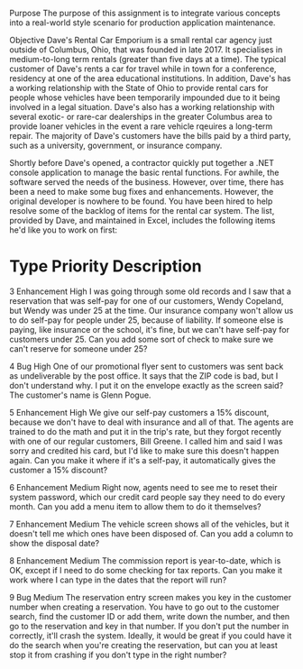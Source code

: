 Purpose
The purpose of this assignment is to integrate various concepts into a real-world style scenario for production application maintenance.

Objective
Dave's Rental Car Emporium is a small rental car agency just outside of Columbus, Ohio, that was founded in late 2017. It specialises in medium-to-long term rentals (greater than five days at a time). The typical customer of Dave's rents a car for travel while in town for a conference, residency at one of the area educational institutions. In addition, Dave's has a working relationship with the State of Ohio to provide rental cars for people whose vehicles have been temporarily impounded due to it being involved in a legal situation. Dave's also has a working relationship with several exotic- or rare-car dealerships in the greater Columbus area to provide loaner vehicles in the event a rare vehicle rqeuires a long-term repair. The majority of Dave's customers have the bills paid by a third party, such as a university, government, or insurance company.

Shortly before Dave's opened, a contractor quickly put together a .NET console application to manage the basic rental functions. For awhile, the software served the needs of the business. However, over time, there has been a need to make some bug fixes and enhancements. However, the original developer is nowhere to be found. You have been hired to help resolve some of the backlog of items for the rental car system. The list, provided by Dave, and maintained in Excel, includes the following items he'd like you to work on first:

#	Type	      Priority	Description

3	Enhancement	High	I was going through some old records and I saw that a reservation that was self-pay for one of our customers, Wendy Copeland, but Wendy was under 25 at the time. Our insurance company won't allow us to do self-pay for people under 25, because of liability. If someone else is paying, like insurance or the school, it's fine, but we can't have self-pay for customers under 25. Can you add some sort of check to make sure we can't reserve for someone under 25?

4	Bug	        High	One of our promotional flyer sent to customers was sent back as undeliverable by the post office. It says that the ZIP code is bad, but I don't understand why. I put it on the envelope exactly as the screen said? The customer's name is Glenn Pogue.

5	Enhancement	High	We give our self-pay customers a 15% discount, because we don't have to deal with insurance and all of that. The agents are trained to do the math and put it in the trip's rate, but they forgot recently with one of our regular customers, Bill Greene. I called him and said I was sorry and credited his card, but I'd like to make sure this doesn't happen again. Can you make it where if it's a self-pay, it automatically gives the customer a 15% discount?

6	Enhancement	Medium	Right now, agents need to see me to reset their system password, which our credit card people say they need to do every month. Can you add a menu item to allow them to do it themselves?

7	Enhancement	Medium	The vehicle screen shows all of the vehicles, but it doesn't tell me which ones have been disposed of. Can you add a column to show the disposal date?

8	Enhancement	Medium	The commission report is year-to-date, which is OK, except if I need to do some checking for tax reports. Can you make it work where I can type in the dates that the report will run?

9	Bug	        Medium	The reservation entry screen makes you key in the customer number when creating a reservation. You have to go out to the customer search, find the customer ID or add them, write down the number, and then go to the reservation and key in that number. If you don't put the number in correctly, it'll crash the system. Ideally, it would be great if you could have it do the search when you're creating the reservation, but can you at least stop it from crashing if you don't type in the right number?
